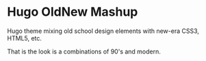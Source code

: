 # Hugo OldNew Mashup

Hugo theme mixing old school design elements with new-era CSS3, HTML5, etc.

That is the look is a combinations of 90's and modern.
